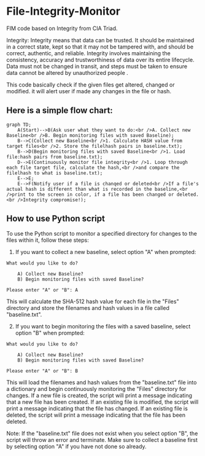 # File-Integrity-Monitor
FIM code based on Integrity from CIA Triad.

Integrity:
Integrity means that data can be trusted. It should be maintained in a correct state, kept so that it may not be tampered with, and should be correct, authentic, and reliable.
Integrity involves maintaining the consistency, accuracy and trustworthiness of data over its entire lifecycle. Data must not be changed in transit, and steps must be taken to ensure data cannot be altered by unauthorized people .

This code basically check if the given files get altered, changed or modified. it will alert user if made any changes in the file or hash.


## Here is a simple flow chart:

```mermaid
graph TD;
    A(Start)-->B(Ask user what they want to do:<br />A. Collect new Baseline<br />B. Begin monitoring files with saved Baseline);
    B-->C(Collect new Baseline<br />1. Calculate HASH value from target files<br />2. Store the filelhash pairs in baseline.txt);
    B-->D(Begin monitoring files with saved Baseline<br />1. Load file:hash pairs from baseline.txt);
    D-->E(Continuously monitor file inteqrity<br />1. Loop through each file target file, calculate the hash,<br />and compare the filelhash to what is baseline.txt);
    E-->E;
    E-->F(Notify user if a file is chanqed or deleted<br />If a file's actual hash is different than what is recorded in the baseline,<br />print to the screen in color, if a file has been changed or deleted.<br />Integrity compromise!);
```

## How to use Python script
To use the Python script to monitor a specified directory for changes to the files within it, follow these steps:

1. If you want to collect a new baseline, select option "A" when prompted:
```
What would you like to do?

    A) Collect new Baseline?
    B) Begin monitoring files with saved Baseline?

Please enter "A" or "B": A
```
   This will calculate the SHA-512 hash value for each file in the "Files" directory and store the filenames and hash values in a file called "baseline.txt".

2. If you want to begin monitoring the files with a saved baseline, select option "B" when prompted:
```
What would you like to do?

    A) Collect new Baseline?
    B) Begin monitoring files with saved Baseline?

Please enter "A" or "B": B
```
   This will load the filenames and hash values from the "baseline.txt" file into a dictionary and begin continuously monitoring the "Files" directory for changes. If a new file is created, the script will print a message indicating that a new file has been created. If an existing file is modified, the script will print a message indicating that the file has changed. If an existing file is deleted, the script will print a message indicating that the file has been deleted.

Note: If the "baseline.txt" file does not exist when you select option "B", the script will throw an error and terminate. Make sure to collect a baseline first by selecting option "A" if you have not done so already.
